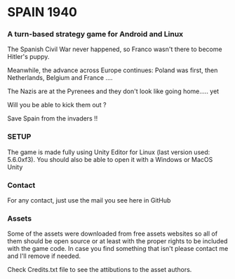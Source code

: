 # SPAIN 1940 #

### A turn-based strategy game for Android and Linux ###

The Spanish Civil War never happened, so Franco wasn't there to become Hitler's puppy.

Meanwhile, the advance across Europe continues: Poland was first, then Netherlands, Belgium and France .... 

The Nazis are at the Pyrenees and they don't look like going home..... yet

Will you be able to kick them out ?

Save Spain from the invaders !!

### SETUP ###

The game is made fully using Unity Editor for Linux (last version used: 5.6.0xf3).
You should also be able to open it with a Windows or MacOS Unity

### Contact ###

For any contact, just use the mail you see here in GitHub

### Assets ###

Some of the assets were downloaded from free assets websites so all of them should be open source or at least with the proper rights to be included with the game code. In case you find something that isn't please contact me and I'll remove if needed.

Check Credits.txt file to see the attibutions to the asset authors.
